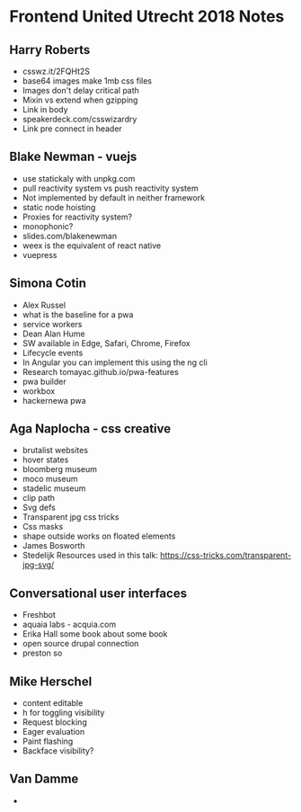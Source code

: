 
# Frontend United Utrecht 2018 Notes

## Harry Roberts
- csswz.it/2FQHt2S
- base64 images make 1mb css files
- Images don't delay critical path
- Mixin vs extend when gzipping
- Link in body
- speakerdeck.com/csswizardry
- Link pre connect in header

## Blake Newman - vuejs
- use statickaly with unpkg.com
- pull reactivity system vs push reactivity system
- Not implemented by default in neither framework
- static node hoisting
- Proxies for reactivity system?
- monophonic?
- slides.com/blakenewman
- weex is the equivalent of react native
- vuepress

## Simona Cotin
- Alex Russel
- what is the baseline for a pwa
- service workers
- Dean Alan Hume
- SW available in Edge, Safari, Chrome, Firefox
- Lifecycle events
- In Angular you can implement this using the ng cli
- Research tomayac.github.io/pwa-features
- pwa builder
- workbox
- hackernewa pwa

## Aga Naplocha - css creative
- brutalist websites
- hover states
- bloomberg museum
- moco museum
- stadelic museum
- clip path 
- Svg defs
- Transparent jpg css tricks
- Css masks
- shape outside works on floated elements
- James Bosworth
- Stedelijk
Resources used in this talk:
https://css-tricks.com/transparent-jpg-svg/


## Conversational user interfaces
- Freshbot
- aquaia labs - acquia.com
- Erika Hall some book about some book
- open source drupal connection
- preston so

## Mike Herschel
- content editable
- h for toggling visibility
- Request blocking
- Eager evaluation
- Paint flashing
- Backface visibility?

## Van Damme
- 

